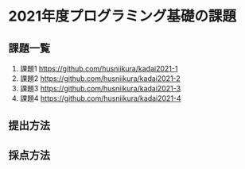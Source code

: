 # 2021年度プログラミング基礎の課題

## 課題一覧

1. 課題1 https://github.com/husniikura/kadai2021-1
2. 課題2 https://github.com/husniikura/kadai2021-2
3. 課題3 https://github.com/husniikura/kadai2021-3
4. 課題4 https://github.com/husniikura/kadai2021-4

## 提出方法

## 採点方法

